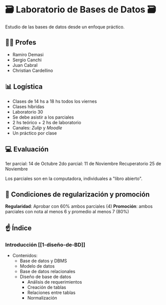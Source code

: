 # 🗃️ Laboratorio de Bases de Datos 🗃️
Estudio de las bases de datos desde un enfoque práctico.

## 👨‍🏫️ Profes
* Ramiro Demasi
* Sergio Canchi
* Juan Cabral 
* Christian Cardellino

## 📊️ Logística
* Clases de 14 hs a 18 hs todos los viernes
* Clases híbridas
* Laboratorio 30
* Se debe asistir a los parciales
* 2 hs teórico + 2 hs de laboratorio
* Canales: *Zulip* y *Moodle*
* Un práctico por clase

##  💻️ Evaluación
1er parcial: 14 de Octubre
2do parcial: 11 de Noviembre
Recuperatorio 25 de Noviembre

Los parciales son en la computadora, individuales a "libro abierto".

## 💯️ Condiciones de regularización y promoción
**Regularidad**: Aprobar con 60% ambos parciales (4)
**Promoción**: ambos parciales con nota al menos 6 y promedio al menos 7 (80%)


## ☝️ Índice
### Introducción [[1-diseño-de-BD]]
- Contenidos:  
	- Base de datos y DBMS  
	- Modelo de datos  
	- Base de datos relacionales  
	- Diseño de base de datos  
		- Análisis de requerimientos  
		- Creación de tablas  
		- Relaciones entre tablas  
		- Normalización  
